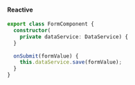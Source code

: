 #### Reactive
```typescript
export class FormComponent {
  constructor(
    private dataService: DataService) {
  }
    
  onSubmit(formValue) {
    this.dataService.save(formValue);
  }
}
```